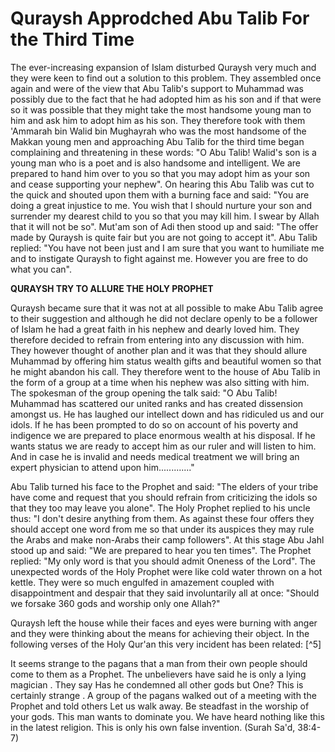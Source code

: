 Quraysh Approdched Abu Talib For the Third Time
===============================================

The ever-increasing expansion of Islam disturbed Quraysh very much and
they were keen to find out a solution to this problem. They assembled
once again and were of the view that Abu Talib's support to Muhammad was
possibly due to the fact that he had adopted him as his son and if that
were so it was possible that they might take the most handsome young man
to him and ask him to adopt him as his son. They therefore took with
them 'Ammarah bin Walid bin Mughayrah who was the most handsome of the
Makkan young men and approaching Abu Talib for the third time began
complaining and threatening in these words: "O Abu Talib! Walid's son is
a young man who is a poet and is also handsome and intelligent. We are
prepared to hand him over to you so that you may adopt him as your son
and cease supporting your nephew". On hearing this Abu Talib was cut to
the quick and shouted upon them with a burning face and said: "You are
doing a great injustice to me. You wish that I should nurture your son
and surrender my dearest child to you so that you may kill him. I swear
by Allah that it will not be so". Mut'am son of Adi then stood up and
said: "The offer made by Quraysh is quite fair but you are not going to
accept it". Abu Talib replied: "You have not been just and I am sure
that you want to humiliate me and to instigate Quraysh to fight against
me. However you are free to do what you can".

**QURAYSH TRY TO ALLURE THE HOLY PROPHET**

Quraysh became sure that it was not at all possible to make Abu Talib
agree to their suggestion and although he did not declare openly to be a
follower of Islam he had a great faith in his nephew and dearly loved
him. They therefore decided to refrain from entering into any discussion
with him. They however thought of another plan and it was that they
should allure Muhammad by offering him status wealth gifts and beautiful
women so that he might abandon his call. They therefore went to the
house of Abu Talib in the form of a group at a time when his nephew was
also sitting with him. The spokesman of the group opening the talk said:
"O Abu Talib! Muhammad has scattered our united ranks and has created
dissension amongst us. He has laughed our intellect down and has
ridiculed us and our idols. If he has been prompted to do so on account
of his poverty and indigence we are prepared to place enormous wealth at
his disposal. If he wants status we are ready to accept him as our ruler
and will listen to him. And in case he is invalid and needs medical
treatment we will bring an expert physician to attend upon
him............."

Abu Talib turned his face to the Prophet and said: "The elders of your
tribe have come and request that you should refrain from criticizing the
idols so that they too may leave you alone". The Holy Prophet replied to
his uncle thus: "I don't desire anything from them. As against these
four offers they should accept one word from me so that under its
auspices they may rule the Arabs and make non-Arabs their camp
followers". At this stage Abu Jahl stood up and said: "We are prepared
to hear you ten times". The Prophet replied: "My only word is that you
should admit Oneness of the Lord". The unexpected words of the Holy
Prophet were like cold water thrown on a hot kettle. They were so much
engulfed in amazement coupled with disappointment and despair that they
said involuntarily all at once: "Should we forsake 360 gods and worship
only one Allah?"

Quraysh left the house while their faces and eyes were burning with
anger and they were thinking about the means for achieving their object.
In the following verses of the Holy Qur'an this very incident has been
related: [^5]

It seems strange to the pagans that a man from their own people should
come to them as a Prophet. The unbelievers have said he is only a lying
magician . They say Has he condemned all other gods but One? This is
certainly strange . A group of the pagans walked out of a meeting with
the Prophet and told others Let us walk away. Be steadfast in the
worship of your gods. This man wants to dominate you. We have heard
nothing like this in the latest religion. This is only his own false
invention. (Surah Sa'd, 38:4-7)


